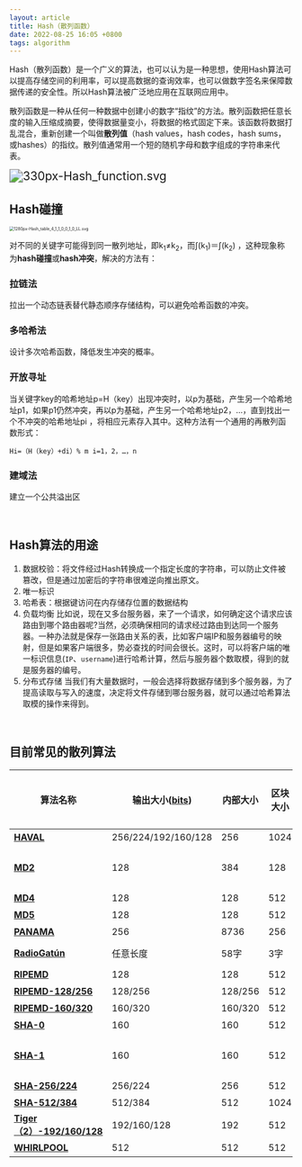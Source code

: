 ```yaml
---
layout: article
title: Hash（散列函数）
date: 2022-08-25 16:05 +0800
tags: algorithm
---
```


Hash（散列函数）是一个广义的算法，也可以认为是一种思想，使用Hash算法可以提高存储空间的利用率，可以提高数据的查询效率，也可以做数字签名来保障数据传递的安全性。所以Hash算法被广泛地应用在互联网应用中。

<!--more-->

散列函数是一种从任何一种数据中创建小的数字“指纹”的方法。散列函数把任意长度的输入压缩成摘要，使得数据量变小，将数据的格式固定下来。该函数将数据打乱混合，重新创建一个叫做**散列值**（hash values，hash codes，hash sums，或hashes）的指纹。散列值通常用一个短的随机字母和数字组成的字符串来代表。

<img src="https://s2.loli.net/2022/08/26/rhS6YdPalVz3KiU.png" alt="330px-Hash_function.svg" style="zoom:150%;" />

<br>

## Hash碰撞

<img src="https://s2.loli.net/2022/08/26/aGR1YQAToB546bC.png" alt="1280px-Hash_table_4_1_1_0_0_1_0_LL.svg" style="zoom:50%;" />

对不同的关键字可能得到同一散列地址，即k<sub>1</sub>≠k<sub>2</sub>，而∫(k<sub>1</sub>)＝∫(k<sub>2</sub>) ，这种现象称为**hash碰撞**或**hash冲突**，解决的方法有：

### 拉链法

拉出一个动态链表替代静态顺序存储结构，可以避免哈希函数的冲突。

### 多哈希法

设计多次哈希函数，降低发生冲突的概率。

### 开放寻址

当关键字key的哈希地址p=H（key）出现冲突时，以p为基础，产生另一个哈希地址p1，如果p1仍然冲突，再以p为基础，产生另一个哈希地址p2，…，直到找出一个不冲突的哈希地址pi ，将相应元素存入其中。这种方法有一个通用的再散列函数形式：

```
Hi=（H（key）+di）% m i=1，2，…，n
```

### 建域法

建立一个公共溢出区

<br>

## Hash算法的用途

1. 数据校验：将文件经过Hash转换成一个指定长度的字符串，可以防止文件被篡改，但是通过加密后的字符串很难逆向推出原文。
2. 唯一标识
3. 哈希表：根据键访问在内存储存位置的数据结构
4. 负载均衡
   比如说，现在又多台服务器，来了一个请求，如何确定这个请求应该路由到哪个路由器呢?当然，必须确保相同的请求经过路由到达同一个服务器。一种办法就是保存一张路由关系的表，比如客户端IP和服务器编号的映射，但是如果客户端很多，势必查找的时间会很长。这时，可以将客户端的唯一标识信息(`IP`、`username`)进行哈希计算，然后与服务器个数取模，得到的就是服务器的编号。
5. 分布式存储
   当我们有大量数据时，一般会选择将数据存储到多个服务器，为了提高读取与写入的速度，决定将文件存储到哪台服务器，就可以通过哈希算法取模的操作来得到。

<br>



## 目前常见的散列算法

| 算法名称                                                     | 输出大小([bits](https://zh.wikipedia.org/wiki/位元)) | 内部大小 | 区块大小 | 长度大小 | 字符尺寸 | 碰撞情形 |
| ------------------------------------------------------------ | ---------------------------------------------------- | -------- | -------- | -------- | -------- | -------- |
| **[HAVAL](https://zh.wikipedia.org/w/index.php?title=HAVAL&action=edit&redlink=1)** | 256/224/192/160/128                                  | 256      | 1024     | 64       | 32       | 是       |
| **[MD2](https://zh.wikipedia.org/w/index.php?title=MD2_(cryptography)&action=edit&redlink=1)** | 128                                                  | 384      | 128      | No       | 8        | 大多数   |
| **[MD4](https://zh.wikipedia.org/wiki/MD4)**                 | 128                                                  | 128      | 512      | 64       | 32       | 是       |
| **[MD5](https://zh.wikipedia.org/wiki/MD5)**                 | 128                                                  | 128      | 512      | 64       | 32       | 是       |
| **[PANAMA](https://zh.wikipedia.org/w/index.php?title=PANAMA&action=edit&redlink=1)** | 256                                                  | 8736     | 256      | 否       | 32       | 是       |
| **[RadioGatún](https://zh.wikipedia.org/w/index.php?title=RadioGatún&action=edit&redlink=1)** | 任意长度                                             | 58字     | 3字      | 否       | 1-64     | 否       |
| **[RIPEMD](https://zh.wikipedia.org/wiki/RIPEMD)**           | 128                                                  | 128      | 512      | 64       | 32       | 是       |
| **[RIPEMD-128/256](https://zh.wikipedia.org/wiki/RIPEMD)**   | 128/256                                              | 128/256  | 512      | 64       | 32       | 否       |
| **[RIPEMD-160/320](https://zh.wikipedia.org/wiki/RIPEMD)**   | 160/320                                              | 160/320  | 512      | 64       | 32       | 否       |
| **[SHA-0](https://zh.wikipedia.org/wiki/SHA家族)**           | 160                                                  | 160      | 512      | 64       | 32       | 是       |
| **[SHA-1](https://zh.wikipedia.org/wiki/SHA家族)**           | 160                                                  | 160      | 512      | 64       | 32       | 有缺陷   |
| **[SHA-256/224](https://zh.wikipedia.org/wiki/SHA家族)**     | 256/224                                              | 256      | 512      | 64       | 32       | 否       |
| **[SHA-512/384](https://zh.wikipedia.org/wiki/SHA家族)**     | 512/384                                              | 512      | 1024     | 128      | 64       | 否       |
| **[Tiger（2）-192/160/128](https://zh.wikipedia.org/w/index.php?title=Tiger_(cryptography)&action=edit&redlink=1)** | 192/160/128                                          | 192      | 512      | 64       | 64       | 否       |
| **[WHIRLPOOL](https://zh.wikipedia.org/w/index.php?title=WHIRLPOOL&action=edit&redlink=1)** | 512                                                  | 512      | 512      | 256      | 8        | 否       |

<br><br>

